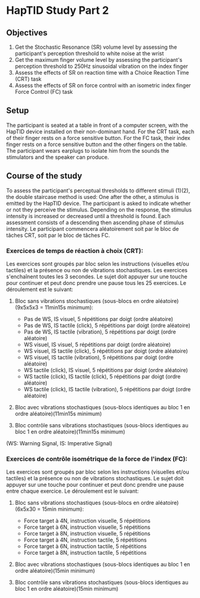 # HapTID Study Part 2

## Objectives
1. Get the Stochastic Resonance (SR) volume level by assessing the participant's perception threshold to white noise at the wrist
2. Get the maximum finger volume level by assessing the participant's perception threshold to 250Hz sinusoidal vibration on the index finger
3. Assess the effects of SR on reaction time with a Choice Reaction Time (CRT) task
4. Assess the effects of SR on force control with an isometric index finger Force Control (FC) task

## Setup
The participant is seated at a table in front of a computer screen, with the HapTID device installed on their non-dominant hand. For the CRT task, each of their finger rests on a force sensitive button. For the FC task, their index finger rests on a force sensitive button and the other fingers on the table. The participant wears earplugs to isolate him from the sounds the stimulators and the speaker can produce.

## Course of the study
To assess the participant's perceptual thresholds to different stimuli (1)(2), the double staircase method is used: One after the other, a stimulus is emitted by the HapTID device. The participant is asked to indicate whether or not they perceive the stimulus. Depending on the response, the stimulus intensity is increased or decreased until a threshold is found. Each assessment consists of a descending then ascending phase of stimulus intensity.
Le participant commencera aléatoirement soit par le bloc de tâches CRT, soit par le bloc de tâches FC.

### Exercices de temps de réaction à choix (CRT):

Les exercices sont groupés par bloc selon les instructions (visuelles et/ou tactiles) et la présence ou non de vibrations stochastiques.
Les exercices s'enchaînent toutes les 3 secondes.
Le sujet doit appuyer sur une touche pour continuer et peut donc prendre une pause tous les 25 exercices.
Le déroulement est le suivant:

1. Bloc sans vibrations stochastiques (sous-blocs en ordre aléatoire)(9x5x5x3 = 11min15s minimum):
    - Pas de WS, IS visuel, 5 répétitions par doigt (ordre aléatoire)
    - Pas de WS, IS tactile (click), 5 répétitions par doigt (ordre aléatoire)
    - Pas de WS, IS tactile (vibration), 5 répétitions par doigt (ordre aléatoire)
    - WS visuel, IS visuel, 5 répétitions par doigt (ordre aléatoire)
    - WS visuel, IS tactile (click), 5 répétitions par doigt (ordre aléatoire)
    - WS visuel, IS tactile (vibration), 5 répétitions par doigt (ordre aléatoire)
    - WS tactile (click), IS visuel, 5 répétitions par doigt (ordre aléatoire)  
    - WS tactile (click), IS tactile (click), 5 répétitions par doigt (ordre aléatoire)
    - WS tactile (click), IS tactile (vibration), 5 répétitions par doigt (ordre aléatoire)

2. Bloc avec vibrations stochastiques (sous-blocs identiques au bloc 1 en ordre aléatoire)(11min15s minimum)

3. Bloc contrôle sans vibrations stochastiques (sous-blocs identiques au bloc 1 en ordre aléatoire)(11min15s minimum)

(WS: Warning Signal, IS: Imperative Signal)

### Exercices de contrôle isométrique de la force de l'index (FC):

Les exercices sont groupés par bloc selon les instructions (visuelles et/ou tactiles) et la présence ou non de vibrations stochastiques.
Le sujet doit appuyer sur une touche pour continuer et peut donc prendre une pause entre chaque exercice.
Le déroulement est le suivant:

1. Bloc sans vibrations stochastiques (sous-blocs en ordre aléatoire)(6x5x30 = 15min minimum):
    - Force target à 4N, instruction visuelle, 5 répétitions
    - Force target à 6N, instruction visuelle, 5 répétitions
    - Force target à 8N, instruction visuelle, 5 répétitions
    - Force target à 4N, instruction tactile, 5 répétitions
    - Force target à 6N, instruction tactile, 5 répétitions
    - Force target à 8N, instruction tactile, 5 répétitions

2. Bloc avec vibrations stochastiques (sous-blocs identiques au bloc 1 en ordre aléatoire)(15min minimum)

3. Bloc contrôle sans vibrations stochastiques (sous-blocs identiques au bloc 1 en ordre aléatoire)(15min minimum)